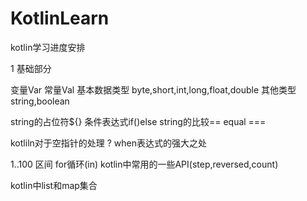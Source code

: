 # KotlinLearn
kotlin学习进度安排

1 基础部分

 变量Var 常量Val 基本数据类型 byte,short,int,long,float,double  其他类型 string,boolean

 string的占位符${}  条件表达式if()else  string的比较== equal ===

 kotliln对于空指针的处理 ?   when表达式的强大之处

 1..100 区间  for循环(in)  kotlin中常用的一些API(step,reversed,count)

 kotlin中list和map集合





